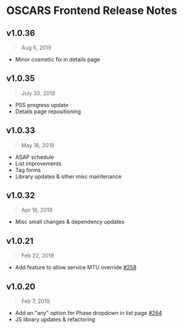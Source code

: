 # OSCARS Frontend Release Notes

## v1.0.36
> Aug 6, 2019
- Minor cosmetic fix in details page

## v1.0.35
> July 30, 2019
- PSS progress update
- Details page repositioning


## v1.0.33
> May 16, 2019
- ASAP schedule
- List improvements
- Tag forms 
- Library updates & other misc maintenance

## v1.0.32
> Apr 16, 2019
- Misc small changes & dependency updates

## v1.0.21

> Feb 22, 2019

- Add feature to allow service MTU override [#258](https://github.com/esnet/oscars/issues/258)

## v1.0.20

> Feb 7, 2019

- Add an "any" option for Phase dropdown in list page [#264](https://github.com/esnet/oscars/issues/264)
- JS library updates & refactoring
